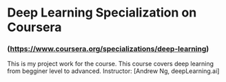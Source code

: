 # Deep Learning Specialization on Coursera
### (https://www.coursera.org/specializations/deep-learning)

This is my project work for the course. This course covers deep learning from begginer level to advanced.
Instructor: [Andrew Ng, deepLearning.ai]